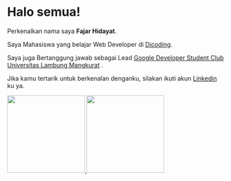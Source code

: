 # Halo semua! 
 
Perkenalkan nama saya **Fajar Hidayat**.<br>
 
Saya Mahasiswa yang belajar Web Developer di [Dicoding](https://www.dicoding.com/).<br>
  
Saya juga Bertanggung jawab sebagai Lead  [Google Developer Student Club Universitas Lambung Mangkurat](https://www.instagram.com/gdsc.ulm/) .<br>
 
Jika kamu tertarik untuk berkenalan denganku, silakan ikuti akun [Linkedin](https://www.linkedin.com/in/fajar-hidayat-8b8380233/) ku ya.
 
<p align="left">
<a href="https://github.com/Hotaru-tech">
  <img height="180em" src="https://github-readme-stats-eight-theta.vercel.app/api?username=Hotaru-tech&show_icons=true&theme=algolia&include_all_commits=true&count_private=true"/>
  <img height="180em" src="https://github-readme-stats-eight-theta.vercel.app/api/top-langs/?username=Hotaru-tech&layout=compact&theme=algolia"/>
</a>
</p>
